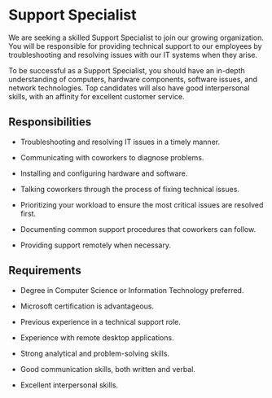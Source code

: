 # Support Specialist

We are seeking a skilled Support Specialist to join our growing organization. You will be responsible for providing technical support to our employees by troubleshooting and resolving issues with our IT systems when they arise.

To be successful as a Support Specialist, you should have an in-depth understanding of computers, hardware components, software issues, and network technologies. Top candidates will also have good interpersonal skills, with an affinity for excellent customer service.

## Responsibilities

* Troubleshooting and resolving IT issues in a timely manner.

* Communicating with coworkers to diagnose problems.

* Installing and configuring hardware and software.

* Talking coworkers through the process of fixing technical issues.

* Prioritizing your workload to ensure the most critical issues are resolved first.

* Documenting common support procedures that coworkers can follow.

* Providing support remotely when necessary.

## Requirements

* Degree in Computer Science or Information Technology preferred.

* Microsoft certification is advantageous.

* Previous experience in a technical support role.

* Experience with remote desktop applications.

* Strong analytical and problem-solving skills.

* Good communication skills, both written and verbal.

* Excellent interpersonal skills.

